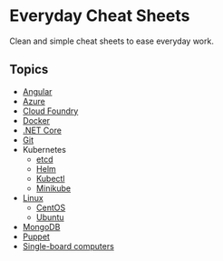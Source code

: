 # Everyday Cheat Sheets

Clean and simple cheat sheets to ease everyday work.

## Topics

- [Angular](./docs/angular.md)
- [Azure](./docs/azure.md)
- [Cloud Foundry](./docs/cloudfoundry.md)
- [Docker](./docs/docker.md)
- [.NET Core](./docs/dotnetcore.md)
- [Git](./docs/git.md)
- Kubernetes
  - [etcd](./docs/etcd.md)
  - [Helm](./docs/helm.md)
  - [Kubectl](./docs/kubectl.md)
  - [Minikube](./docs/minikube.md)
- [Linux](./docs/linux.md)
  - [CentOS](./docs/centos.md)
  - [Ubuntu](./docs/ubuntu.md)
- [MongoDB](./docs/mongodb.md)
- [Puppet](./docs/puppet.md)
- [Single-board computers](./docs/sbd.md)
